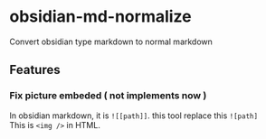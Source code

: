 # obsidian-md-normalize
Convert obsidian type markdown to normal markdown
## Features
### Fix picture embeded ( not implements now )
In obsidian markdown, it is `![[path]]`. this tool replace this `![path]`  
This is `<img />` in HTML.
